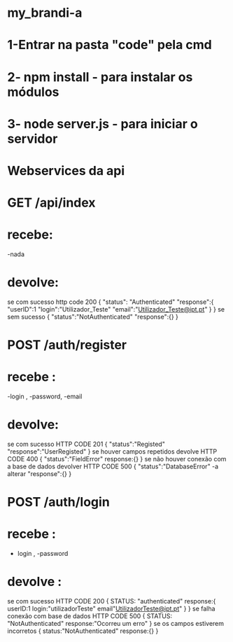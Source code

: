 # my_brandi-a
# 1-Entrar na pasta "code" pela cmd
# 2- npm install - para instalar os módulos
# 3- node server.js - para iniciar o servidor
# Webservices da api
# GET /api/index
# recebe:
 -nada
# devolve: 
se com sucesso http code 200
{
  "status": "Authenticated"
  "response":{
              "userID":1
              "login":"Utilizador_Teste"
              "email":"Utilizador_Teste@ipt.pt"
             }
}
se sem sucesso 
{
  "status":"NotAuthenticated"
  "response":{}
}
# POST /auth/register
# recebe :
-login , -password, -email
# devolve:
se com sucesso HTTP CODE 201
{
  "status":"Registed"
  "response":"UserRegisted"
}
se houver campos repetidos devolve HTTP CODE 400
{
  "status":"FieldError"
  response:{}
}
se não houver conexão com a base de dados devolver HTTP CODE 500
{
  "status":"DatabaseError" -a alterar
  "response":{}
}
# POST /auth/login
# recebe :
- login , -password
# devolve :
se com sucesso HTTP CODE 200
{
  STATUS: "authenticated"
  response:{
    userID:1
    login:"utilizadorTeste"
    email"UtilizadorTeste@ipt.pt"
  }
}
se falha conexão com base de dados HTTP CODE 500
{ 
  STATUS: "NotAuthenticated"
  response:"Ocorreu um erro"
}
se os campos estiverem incorretos
{
  status:"NotAuthenticated"
  response:{}
}
